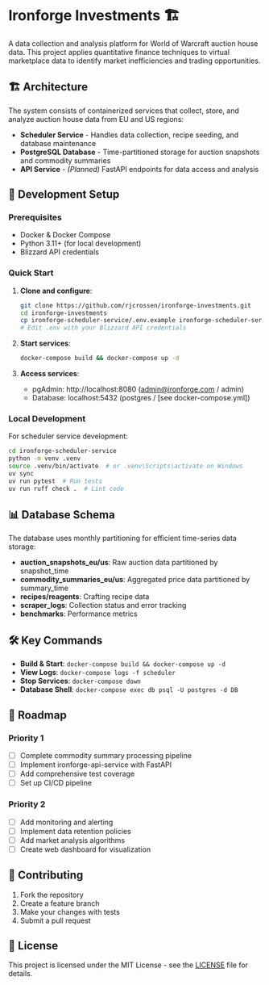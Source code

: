# Ironforge Investments 🏗️

A data collection and analysis platform for World of Warcraft auction house data. This project applies quantitative finance techniques to virtual marketplace data to identify market inefficiencies and trading opportunities.

## 🏗️ Architecture

The system consists of containerized services that collect, store, and analyze auction house data from EU and US regions:

- **Scheduler Service** - Handles data collection, recipe seeding, and database maintenance
- **PostgreSQL Database** - Time-partitioned storage for auction snapshots and commodity summaries
- **API Service** - _(Planned)_ FastAPI endpoints for data access and analysis

## 🚀 Development Setup

### Prerequisites

- Docker & Docker Compose
- Python 3.11+ (for local development)
- Blizzard API credentials

### Quick Start

1. **Clone and configure**:

   ```bash
   git clone https://github.com/rjcrossen/ironforge-investments.git
   cd ironforge-investments
   cp ironforge-scheduler-service/.env.example ironforge-scheduler-service/.env
   # Edit .env with your Blizzard API credentials
   ```

2. **Start services**:

   ```bash
   docker-compose build && docker-compose up -d
   ```

3. **Access services**:
   - pgAdmin: http://localhost:8080 (admin@ironforge.com / admin)
   - Database: localhost:5432 (postgres / [see docker-compose.yml])

### Local Development

For scheduler service development:

```bash
cd ironforge-scheduler-service
python -m venv .venv
source .venv/bin/activate  # or .venv\Scripts\activate on Windows
uv sync
uv run pytest  # Run tests
uv run ruff check .  # Lint code
```

## 📊 Database Schema

The database uses monthly partitioning for efficient time-series data storage:

- **auction_snapshots_eu/us**: Raw auction data partitioned by snapshot_time
- **commodity_summaries_eu/us**: Aggregated price data partitioned by summary_time
- **recipes/reagents**: Crafting recipe data
- **scraper_logs**: Collection status and error tracking
- **benchmarks**: Performance metrics

## 🛠️ Key Commands

- **Build & Start**: `docker-compose build && docker-compose up -d`
- **View Logs**: `docker-compose logs -f scheduler`
- **Stop Services**: `docker-compose down`
- **Database Shell**: `docker-compose exec db psql -U postgres -d DB`

## 🎯 Roadmap

### Priority 1

- [ ] Complete commodity summary processing pipeline
- [ ] Implement ironforge-api-service with FastAPI
- [ ] Add comprehensive test coverage
- [ ] Set up CI/CD pipeline

### Priority 2

- [ ] Add monitoring and alerting
- [ ] Implement data retention policies
- [ ] Add market analysis algorithms
- [ ] Create web dashboard for visualization

## 📝 Contributing

1. Fork the repository
2. Create a feature branch
3. Make your changes with tests
4. Submit a pull request

## 📄 License

This project is licensed under the MIT License - see the [LICENSE](LICENSE) file for details.
